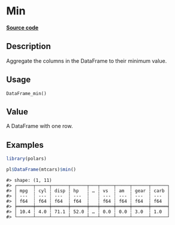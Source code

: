 

# Min

[**Source code**](https://github.com/pola-rs/r-polars/tree/main/R/dataframe__frame.R#L1279)

## Description

Aggregate the columns in the DataFrame to their minimum value.

## Usage

<pre><code class='language-R'>DataFrame_min()
</code></pre>

## Value

A DataFrame with one row.

## Examples

``` r
library(polars)

pl$DataFrame(mtcars)$min()
```

    #> shape: (1, 11)
    #> ┌──────┬─────┬──────┬──────┬───┬─────┬─────┬──────┬──────┐
    #> │ mpg  ┆ cyl ┆ disp ┆ hp   ┆ … ┆ vs  ┆ am  ┆ gear ┆ carb │
    #> │ ---  ┆ --- ┆ ---  ┆ ---  ┆   ┆ --- ┆ --- ┆ ---  ┆ ---  │
    #> │ f64  ┆ f64 ┆ f64  ┆ f64  ┆   ┆ f64 ┆ f64 ┆ f64  ┆ f64  │
    #> ╞══════╪═════╪══════╪══════╪═══╪═════╪═════╪══════╪══════╡
    #> │ 10.4 ┆ 4.0 ┆ 71.1 ┆ 52.0 ┆ … ┆ 0.0 ┆ 0.0 ┆ 3.0  ┆ 1.0  │
    #> └──────┴─────┴──────┴──────┴───┴─────┴─────┴──────┴──────┘
